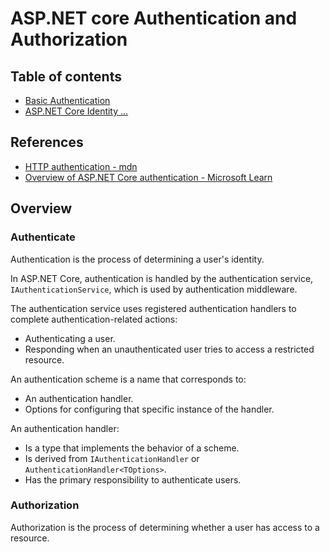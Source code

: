 # ASP.NET core Authentication and Authorization

## Table of contents

- [Basic Authentication](./basic_auth.md)
- [ASP.NET Core Identity ...](./identity/README.md)


## References

- [HTTP authentication - mdn](https://developer.mozilla.org/ja/docs/Web/HTTP/Authentication)
- [Overview of ASP.NET Core authentication - Microsoft Learn](https://learn.microsoft.com/ja-jp/aspnet/core/security/authentication)

## Overview

### Authenticate

Authentication is the process of determining a user's identity. 

In ASP.NET Core, authentication is handled by the authentication service, `IAuthenticationService`, which is used by authentication middleware. 

The authentication service uses registered authentication handlers to complete authentication-related actions:

- Authenticating a user.
- Responding when an unauthenticated user tries to access a restricted resource.

An authentication scheme is a name that corresponds to:

- An authentication handler.
- Options for configuring that specific instance of the handler.

An authentication handler:

- Is a type that implements the behavior of a scheme.
- Is derived from `IAuthenticationHandler` or `AuthenticationHandler<TOptions>`.
- Has the primary responsibility to authenticate users.

### Authorization

Authorization is the process of determining whether a user has access to a resource.
